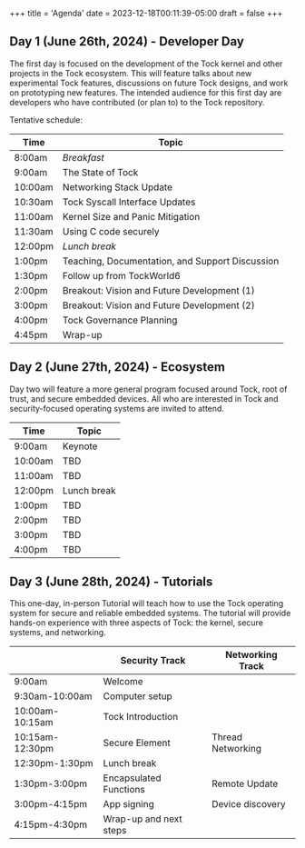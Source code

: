 +++
title = 'Agenda'
date = 2023-12-18T00:11:39-05:00
draft = false
+++

## Day 1 (June 26th, 2024) - Developer Day

The first day is focused on the development of the Tock kernel and other
projects in the Tock ecosystem. This will feature talks about new experimental
Tock features, discussions on future Tock designs, and work on prototyping new
features. The intended audience for this first day are developers who have
contributed (or plan to) to the Tock repository.

Tentative schedule:

| Time    | Topic                                           |
|---------|-------------------------------------------------|
| 8:00am  | _Breakfast_                                     |
| 9:00am  | The State of Tock                               |
| 10:00am | Networking Stack Update                         |
| 10:30am | Tock Syscall Interface Updates                  |
| 11:00am | Kernel Size and Panic Mitigation                |
| 11:30am | Using C code securely                           |
| 12:00pm | _Lunch break_                                   |
| 1:00pm  | Teaching, Documentation, and Support Discussion |
| 1:30pm  | Follow up from TockWorld6                       |
| 2:00pm  | Breakout: Vision and Future Development (1)     |
| 3:00pm  | Breakout: Vision and Future Development (2)     |
| 4:00pm  | Tock Governance Planning                        |
| 4:45pm  | Wrap-up                                         |

## Day 2 (June 27th, 2024) - Ecosystem

Day two will feature a more general program focused around Tock, root of trust,
and secure embedded devices. All who are interested in Tock and security-focused
operating systems are invited to attend.

| Time    | Topic       |
|---------|-------------|
| 9:00am  | Keynote     |
| 10:00am | TBD         |
| 11:00am | TBD         |
| 12:00pm | Lunch break |
| 1:00pm  | TBD         |
| 2:00pm  | TBD         |
| 3:00pm  | TBD         |
| 4:00pm  | TBD         |


## Day 3 (June 28th, 2024) - Tutorials

This one-day, in-person Tutorial will teach how to use the Tock operating system
for secure and reliable embedded systems. The tutorial will provide hands-on
experience with three aspects of Tock: the kernel, secure systems, and
networking.

|                 | Security Track         | Networking Track  |
|-----------------|------------------------|-------------------|
| 9:00am          | Welcome                |                   |
| 9:30am-10:00am  | Computer setup         |                   |
| 10:00am-10:15am | Tock Introduction      |                   |
| 10:15am-12:30pm | Secure Element         | Thread Networking |
| 12:30pm-1:30pm  | Lunch break            |                   |
| 1:30pm-3:00pm   | Encapsulated Functions | Remote Update     |
| 3:00pm-4:15pm   | App signing            | Device discovery  |
| 4:15pm-4:30pm   | Wrap-up and next steps |                   |

